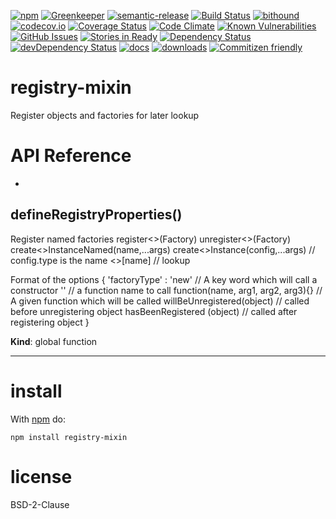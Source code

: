 [![npm](https://img.shields.io/npm/v/registry-mixin.svg)](https://www.npmjs.com/package/registry-mixin)
[![Greenkeeper](https://badges.greenkeeper.io/arlac77/registry-mixin)](https://greenkeeper.io/)
[![semantic-release](https://img.shields.io/badge/%20%20%F0%9F%93%A6%F0%9F%9A%80-semantic--release-e10079.svg)](https://github.com/arlac77/registry-mixin)
[![Build Status](https://secure.travis-ci.org/arlac77/registry-mixin.png)](http://travis-ci.org/arlac77/registry-mixin)
[![bithound](https://www.bithound.io/github/arlac77/registry-mixin/badges/score.svg)](https://www.bithound.io/github/arlac77/registry-mixin)
[![codecov.io](http://codecov.io/github/arlac77/registry-mixin/coverage.svg?branch=master)](http://codecov.io/github/arlac77/registry-mixin?branch=master)
[![Coverage Status](https://coveralls.io/repos/arlac77/registry-mixin/badge.svg)](https://coveralls.io/r/arlac77/registry-mixin)
[![Code Climate](https://codeclimate.com/github/arlac77/registry-mixin/badges/gpa.svg)](https://codeclimate.com/github/arlac77/registry-mixin)
[![Known Vulnerabilities](https://snyk.io/test/github/arlac77/registry-mixin/badge.svg)](https://snyk.io/test/github/arlac77/registry-mixin)
[![GitHub Issues](https://img.shields.io/github/issues/arlac77/registry-mixin.svg?style=flat-square)](https://github.com/arlac77/registry-mixin/issues)
[![Stories in Ready](https://badge.waffle.io/arlac77/registry-mixin.svg?label=ready&title=Ready)](http://waffle.io/arlac77/registry-mixin)
[![Dependency Status](https://david-dm.org/arlac77/registry-mixin.svg)](https://david-dm.org/arlac77/registry-mixin)
[![devDependency Status](https://david-dm.org/arlac77/registry-mixin/dev-status.svg)](https://david-dm.org/arlac77/registry-mixin#info=devDependencies)
[![docs](http://inch-ci.org/github/arlac77/registry-mixin.svg?branch=master)](http://inch-ci.org/github/arlac77/registry-mixin)
[![downloads](http://img.shields.io/npm/dm/registry-mixin.svg?style=flat-square)](https://npmjs.org/package/registry-mixin)
[![Commitizen friendly](https://img.shields.io/badge/commitizen-friendly-brightgreen.svg)](http://commitizen.github.io/cz-cli/)

registry-mixin
===
Register objects and factories for later lookup

# API Reference

* <a name="defineRegistryProperties"></a>

## defineRegistryProperties()
Register named factories
register<<Name>>(Factory)
unregister<<Name>>(Factory)
create<<Name>>InstanceNamed(name,...args)
create<<Name>>Instance(config,...args) // config.type is the name
<<Name>>[name] // lookup

Format of the options
{
	'factoryType' : 'new'																// A key word which will call a constructor
                 '<functionName>'										// a function name to call
                 function(name, arg1, arg2, arg3){}  // A given function which will be called
 willBeUnregistered(object) // called before unregistering object
 hasBeenRegistered (object)  // called after registering object
}

**Kind**: global function  

* * *

install
=======

With [npm](http://npmjs.org) do:

```shell
npm install registry-mixin
```

license
=======

BSD-2-Clause
